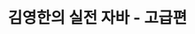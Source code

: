 ---
title: "김영한의 실전 자바 - 고급편" # 카테고리 이름
layout: category
permalink: /categories/java-expert/ # url
author_profile: true
taxonomy: Expert
sidebar:
    nav: "categories"
---